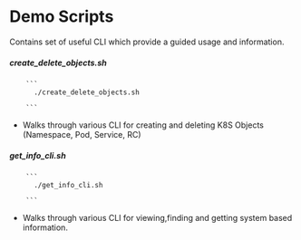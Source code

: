 # Demo Scripts

Contains set of useful CLI which provide a guided usage and information.

##### create_delete_objects.sh

        ```
          ./create_delete_objects.sh

        ```
* Walks through various CLI for creating and deleting K8S Objects (Namespace, Pod, Service, RC)

##### get_info_cli.sh

        ```
          ./get_info_cli.sh

        ```
* Walks through various CLI for viewing,finding and getting system based information.
